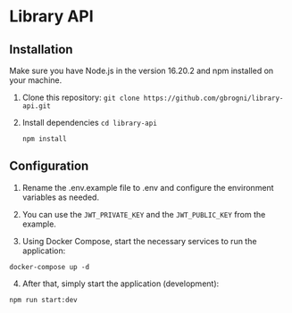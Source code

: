 # Library API

## Installation

Make sure you have Node.js in the version 16.20.2 and npm installed on your machine.

1. Clone this repository:
   `git clone https://github.com/gbrogni/library-api.git`
  
2. Install dependencies
   `cd library-api`
   
   `npm install`

## Configuration

1. Rename the .env.example file to .env and configure the environment variables as needed.
2. You can use the `JWT_PRIVATE_KEY` and the `JWT_PUBLIC_KEY` from the example.

3. Using Docker Compose, start the necessary services to run the application:

`docker-compose up -d`

4. After that, simply start the application (development):

`npm run start:dev`